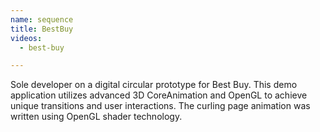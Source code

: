 ```yaml
---
name: sequence
title: BestBuy
videos:
  - best-buy

---
```

Sole developer on a digital circular prototype for Best Buy. This demo application utilizes advanced 3D CoreAnimation and OpenGL to achieve unique transitions and user interactions. The curling page animation was written using OpenGL shader technology.
